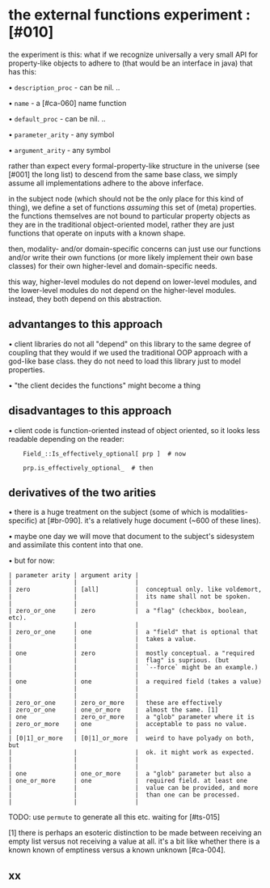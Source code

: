# the external functions experiment :[#010]

the experiment is this: what if we recognize universally a very small
API for property-like objects to adhere to (that would be an interface
in java) that has this:

  • `description_proc` - can be nil. ..

  • `name` - a [#ca-060] name function

  • `default_proc` - can be nil. ..

  • `parameter_arity` - any symbol

  • `argument_arity` - any symbol


rather than expect every formal-property-like structure in the universe
(see [#001] the long list) to descend from the same base class, we simply
assume all implementations adhere to the above inferface.

in the subject node (which should not be the only place for this kind
of thing), we define a set of functions *assuming* this set of (meta)
properties. the functions themselves are not bound to particular property
objects as they are in the traditional object-oriented model, rather they
are just functions that operate on inputs with a known shape.

then, modality- and/or domain-specific concerns can just use our
functions and/or write their own functions (or more likely implement their
own base classes) for their own higher-level and domain-specific needs.

this way, higher-level modules do not depend on lower-level modules, and
the lower-level modules do not depend on the higher-level modules.
instead, they both depend on this abstraction.


## advantanges to this approach

  • client libraries do not all "depend" on this library to the same
    degree of coupling that they would if we used the traditional OOP
    approach with a god-like base class. they do not need to load this
    library just to model properties.

  • "the client decides the functions" might become a thing


## disadvantages to this approach

  • client code is function-oriented instead of object oriented, so it
    looks less readable depending on the reader:

        Field_::Is_effectively_optional[ prp ]  # now

        prp.is_effectively_optional_  # then




## derivatives of the two arities

• there is a huge treatment on the subject (some of which is modalities-
  specific) at [#br-090]. it's a relatively huge document (~600 of these
  lines).

• maybe one day we will move that document to the subject's sidesystem
  and assimilate this content into that one.

• but for now:

    | parameter arity | argument arity |
    |                 |                |
    | zero            | [all]          |  conceptual only. like voldemort,
    |                 |                |  its name shall not be spoken.
    |                 |                |
    | zero_or_one     | zero           |  a "flag" (checkbox, boolean, etc).
    |                 |                |
    | zero_or_one     | one            |  a "field" that is optional that
    |                 |                |  takes a value.
    |                 |                |
    | one             | zero           |  mostly conceptual. a "required
    |                 |                |  flag" is suprious. (but
    |                 |                |  `--force` might be an example.)
    |                 |                |
    | one             | one            |  a required field (takes a value)
    |                 |                |
    |                 |                |
    | zero_or_one     | zero_or_more   |  these are effectively
    | zero_or_one     | one_or_more    |  almost the same. [1]
    | one             | zero_or_more   |  a "glob" parameter where it is
    | zero_or_more    | one            |  acceptable to pass no value.
    |                 |                |
    | [0|1]_or_more   | [0|1]_or_more  |  weird to have polyady on both, but
    |                 |                |  ok. it might work as expected.
    |                 |                |
    |                 |                |
    | one             | one_or_more    |  a "glob" parameter but also a
    | one_or_more     | one            |  required field. at least one
    |                 |                |  value can be provided, and more
    |                 |                |  than one can be processed.
    |                 |                |


TODO: use `permute` to generate all this etc. waiting for [#ts-015]


[1] there is perhaps an esoteric distinction to be made between
receiving an empty list versus not receiving a value at all.
it's a bit like whether there is a known known of emptiness versus a
known unknown [#ca-004].


## xx
